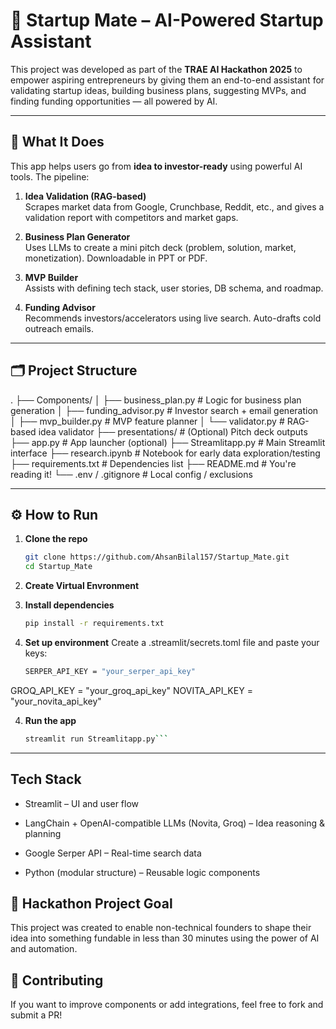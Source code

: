 # 🚀 Startup Mate – AI-Powered Startup Assistant

This project was developed as part of the **TRAE AI Hackathon 2025** to empower aspiring entrepreneurs by giving them an end-to-end assistant for validating startup ideas, building business plans, suggesting MVPs, and finding funding opportunities — all powered by AI.

---

## 🧠 What It Does

This app helps users go from **idea to investor-ready** using powerful AI tools. The pipeline:

1. **Idea Validation (RAG-based)**  
   Scrapes market data from Google, Crunchbase, Reddit, etc., and gives a validation report with competitors and market gaps.

2. **Business Plan Generator**  
   Uses LLMs to create a mini pitch deck (problem, solution, market, monetization). Downloadable in PPT or PDF.

3. **MVP Builder**  
   Assists with defining tech stack, user stories, DB schema, and roadmap.

4. **Funding Advisor**  
   Recommends investors/accelerators using live search. Auto-drafts cold outreach emails.

---

## 🗂️ Project Structure

.
├── Components/
│ ├── business_plan.py # Logic for business plan generation
│ ├── funding_advisor.py # Investor search + email generation
│ ├── mvp_builder.py # MVP feature planner
│ └── validator.py # RAG-based idea validator
├── presentations/ # (Optional) Pitch deck outputs
├── app.py # App launcher (optional)
├── Streamlitapp.py # Main Streamlit interface
├── research.ipynb # Notebook for early data exploration/testing
├── requirements.txt # Dependencies list
├── README.md # You're reading it!
└── .env / .gitignore # Local config / exclusions


---

## ⚙️ How to Run

1. **Clone the repo**  
   ```bash
   git clone https://github.com/AhsanBilal157/Startup_Mate.git
   cd Startup_Mate

2. **Create Virtual Envronment**

3. **Install dependencies**
    ```bash
    pip install -r requirements.txt

4. **Set up environment**
    Create a .streamlit/secrets.toml file and paste your keys:
    ```bash
    SERPER_API_KEY = "your_serper_api_key"
GROQ_API_KEY = "your_groq_api_key"
NOVITA_API_KEY = "your_novita_api_key"

4. **Run the app**
    ```bash
    streamlit run Streamlitapp.py```

---
## Tech Stack
- Streamlit – UI and user flow

- LangChain + OpenAI-compatible LLMs (Novita, Groq) – Idea reasoning & planning

- Google Serper API – Real-time search data

- Python (modular structure) – Reusable logic components

## 📌 Hackathon Project Goal
This project was created to enable non-technical founders to shape their idea into something fundable in less than 30 minutes using the power of AI and automation.

## 🤝 Contributing
If you want to improve components or add integrations, feel free to fork and submit a PR!


